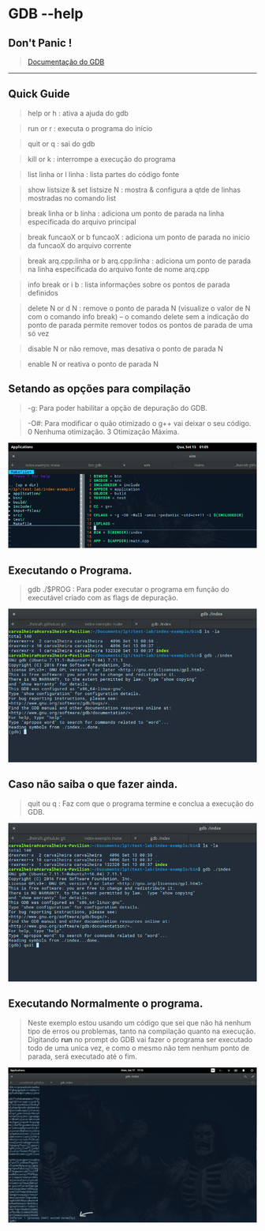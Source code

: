 # GDB --help
## Don't Panic !
> [Documentação do GDB](https://www.gnu.org/software/gdb/)

_______________________

## Quick Guide

> help or h : ativa a ajuda do gdb

> run or r : executa o programa do início

> quit or q : sai do gdb

> kill or k : interrompe a execução do programa

> list linha or l linha : lista partes do código fonte

> show listsize & set listsize N : mostra & configura a qtde de linhas mostradas no comando list

> break linha or b linha : adiciona um ponto de parada na linha especificada do arquivo principal

> break funcaoX or b funcaoX : adiciona um ponto de parada no inicio da funcaoX do arquivo corrente

> break arq.cpp:linha or b arq.cpp:linha : adiciona um ponto de parada na linha especificada do arquivo
fonte de nome arq.cpp

> info break or i b : lista informações sobre os pontos de parada definidos

> delete N or d N : remove o ponto de parada N (visualize o valor de N com o comando info break) – o
comando delete sem a indicação do ponto de parada permite remover todos os pontos de parada de
uma só vez

> disable N or não remove, mas desativa o ponto de parada N

> enable N or reativa o ponto de parada N



## Setando as opções para compilação

> -g: Para poder habilitar a opção de depuração do GDB.

> -O#: Para modificar o quão otimizado o g++ vai deixar o seu código. 0 Nenhuma otimização. 3 Otimização Máxima. 

![flag](https://raw.githubusercontent.com/carvalheirafc/carvalheirafc.github.io/master/screen-shots/flag.png)



## Executando o Programa.

> gdb ./$PROG : Para poder executar o programa em função do executável criado com as flags de depuração.

![execution](https://raw.githubusercontent.com/carvalheirafc/carvalheirafc.github.io/master/screen-shots/executing.png)




## Caso não saiba o que fazer ainda.

> quit ou q : Faz com que o programa termine e conclua a execução do GDB.

![quit](https://raw.githubusercontent.com/carvalheirafc/carvalheirafc.github.io/master/screen-shots/quit.png)

## Executando Normalmente o programa.

> Neste exemplo estou usando um código que sei que não há nenhum tipo de erros ou problemas, tanto na compilação quanto na execução.
> Digitando **run** no prompt do GDB vai fazer o programa ser executado todo de uma unica vez, e como o mesmo não tem nenhum ponto de parada, será executado até o fim.

![run](https://github.com/carvalheirafc/carvalheirafc.github.io/blob/master/screen-shots/exit_normaly.png)  




